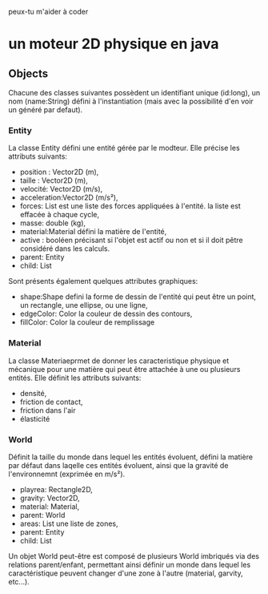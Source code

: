 peux-tu m'aider à coder 
# un moteur 2D physique en java

## Objects

Chacune des classes suivantes possèdent un identifiant unique (id:long), un nom (name:String) défini à l'instantiation (mais 
avec la possibilité d'en voir un généré par defaut).


### Entity 

La classe Entity défini une entité gérée par le modteur. Elle précise les attributs suivants:

- position : Vector2D (m), 
- taille : Vector2D (m),
- velocité: Vector2D (m/s),
- acceleration:Vector2D (m/s²),
- forces: List<Vector2D> est une liste des forces appliquées à l'entité. la liste est effacée à chaque cycle,
- masse: double (kg), 
- material:Material  défini la matière de l'entité,
- active : booléen précisant si l'objet est actif ou non et si il doit pêtre considéré dans les calculs.
- parent: Entity
- child: List<Entity>

Sont présents également quelques attributes graphiques:

- shape:Shape defini la forme de dessin de l'entité qui peut être un point, un rectangle, une ellipse, ou une ligne,
- edgeColor: Color la couleur de dessin des contours,
- fillColor: Color la couleur de remplissage


### Material 

La classe Materiaeprmet de donner les caracteristique physique et mécanique pour une matière qui peut être 
attachée à une ou plusieurs entités. Elle définit les attributs suivants:

- densité, 
- friction de contact,
- friction dans l'air
- élasticité


### World

Définit la taille du monde dans lequel les entités évoluent, défini la matière par défaut dans laqelle 
ces entités évoluent, ainsi que la gravité de l'environnemnt (exprimée en m/s²).

- playrea: Rectangle2D, 
- gravity: Vector2D, 
- material: Material, 
- parent: World 
- areas: List<World> une liste de zones,
- parent: Entity
- child: List<Entity>


Un objet World peut-être est composé de plusieurs World imbriqués via des relations parent/enfant, permettant 
ainsi définir un monde dans lequel les caractéristique peuvent changer d'une zone à l'autre (material, garvity, 
etc...).
